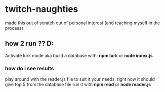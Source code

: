 # twitch-naughties

made this out of scratch out of personal interest (and teaching myself in the process)

## how 2 run ?? D:
Activate lurk mode aka build a database with: **npm lurk** or **node index.js**

### how do i see results
play around with the reader.js file to suit it your needs, right now it should give top 5 from the database file
run it with **npm read** or **node reader.js**
